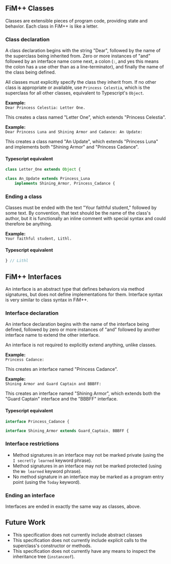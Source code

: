 ## FiM++ Classes
Classes are extensible pieces of program code, providing state and behavior.
Each class in FiM++ is like a letter.

### Class declaration
A class declaration begins with the string "Dear", followed by the name of the
superclass being inherited from. Zero or more instances of "and" followed by an
interface name come next, a colon (`:`, and yes this means the colon has a use
other than as a line-terminator), and finally the name of the class being
defined.

All classes must explicitly specify the class they inherit from. If no other
class is appropriate or available, use `Princess Celestia`, which is the
superclass for all other classes, equivalent to Typescript's `Object`.

**Example:**  
`Dear Princess Celestia: Letter One.`

This creates a class named "Letter One", which extends "Princess Celestia".

**Example:**  
`Dear Princess Luna and Shining Armor and Cadance: An Update:`

This creates a class named "An Update", which extends "Princess Luna" and
implements both "Shining Armor" and "Princess Cadance".

#### Typescript equivalent
```typescript
class Letter_One extends Object {
```
```typescript
class An_Update extends Princess_Luna
    implements Shining_Armor, Princess_Cadance {
```

### Ending a class
Classes must be ended with the text "Your faithful student," followed by some
text. By convention, that text should be the name of the class's author, but it
is functionally an inline comment with special syntax and could therefore be
anything.

**Example:**  
`Your faithful student, Lithl.`

#### Typescript equivalent
```typescript
} // Lithl
```

## FiM++ Interfaces
An interface is an abstract type that defines behaviors via method signatures,
but does not define implementations for them. Interface syntax is very similar
to class syntax in FiM++.

### Interface declaration
An interface declaration begins with the name of the interface being defined,
followed by zero or more instances of "and" followed by another interface name
to extend the other interface.

An interface is not required to explicitly extend anything, unlike classes.

**Example:**  
`Princess Cadance:`

This creates an interface named "Princess Cadance".

**Example:**  
`Shining Armor and Guard Captain and BBBFF:`

This creates an interface named "Shining Armor", which extends both the "Guard
Captain" interface and the "BBBFF" interface.

#### Typescript equivalent
```typescript
interface Princess_Cadance {
```
```typescript
interface Shining_Armor extends Guard_Captain, BBBFF {
```

### Interface restrictions
* Method signatures in an interface may not be marked private (using the
  `I secretly learned` keyword phrase).
* Method signatures in an interface may not be marked protected (using the
  `We learned` keyword phrase).
* No method signature in an interface may be marked as a program entry point
  (using the `Today` keyword).

### Ending an interface
Interfaces are ended in exactly the same way as classes, above.

## Future Work
* This specification does not currently include abstract classes
* This specification does not currently include explicit calls to the
superclass's constructor or methods.
* This specification does not currently have any means to inspect the
inheritance tree (`instanceof`).

